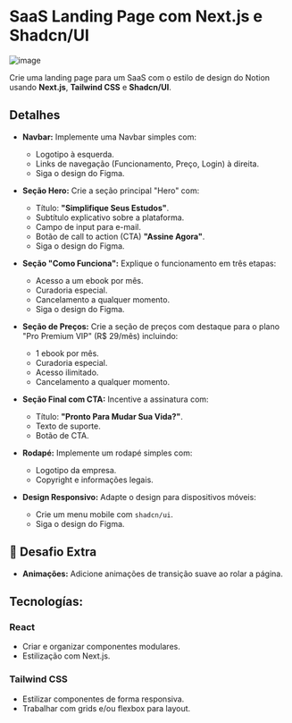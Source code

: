 # SaaS Landing Page com Next.js e Shadcn/UI

![image](https://github.com/user-attachments/assets/1888c6b2-ce4e-420e-93bc-7f27cc20cdfc)

Crie uma landing page para um SaaS com o estilo de design do Notion usando **Next.js**, **Tailwind CSS** e **Shadcn/UI**.

## Detalhes

- **Navbar:** Implemente uma Navbar simples com:
    - Logotipo à esquerda.
    - Links de navegação (Funcionamento, Preço, Login) à direita.
    - Siga o design do Figma.

- **Seção Hero:** Crie a seção principal "Hero" com:
    - Título: **"Simplifique Seus Estudos"**.
    - Subtítulo explicativo sobre a plataforma.
    - Campo de input para e-mail.
    - Botão de call to action (CTA) **"Assine Agora"**.
    - Siga o design do Figma.


- **Seção "Como Funciona":** Explique o funcionamento em três etapas:
    - Acesso a um ebook por mês.
    - Curadoria especial.
    - Cancelamento a qualquer momento.
    - Siga o design do Figma.

- **Seção de Preços:** Crie a seção de preços com destaque para o plano "Pro Premium VIP" (R$ 29/mês) incluindo:
    - 1 ebook por mês.
    - Curadoria especial.
    - Acesso ilimitado.
    - Cancelamento a qualquer momento.

- **Seção Final com CTA:** Incentive a assinatura com:
    - Título: **"Pronto Para Mudar Sua Vida?"**.
    - Texto de suporte.
    - Botão de CTA.

- **Rodapé:** Implemente um rodapé simples com:
    - Logotipo da empresa.
    - Copyright e informações legais.

- **Design Responsivo:** Adapte o design para dispositivos móveis:
    - Crie um menu mobile com `shadcn/ui`.
    - Siga o design do Figma.


## 🔨 Desafio Extra

- **Animações:** Adicione animações de transição suave ao rolar a página.

## Tecnologías:

### React

- Criar e organizar componentes modulares.
- Estilização com Next.js.

### Tailwind CSS

- Estilizar componentes de forma responsiva.
- Trabalhar com grids e/ou flexbox para layout.

